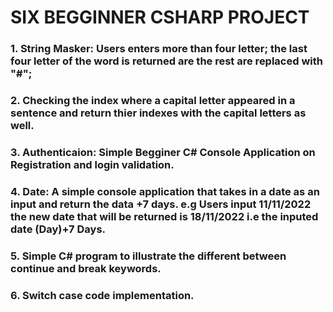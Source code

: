 # SIX BEGGINNER CSHARP PROJECT
### 1. String Masker: Users enters more than four letter; the last four letter of the word is returned are the rest are replaced with "#";
### 2. Checking the index where a capital letter appeared in a sentence and return thier indexes with the capital letters as well.
### 3. Authenticaion: Simple Begginer C# Console Application on Registration and login validation.
### 4. Date: A simple console application that takes in a date as an input and return the data +7 days. e.g Users input 11/11/2022 the new date that will be returned is 18/11/2022 i.e the inputed date (Day)+7 Days.
### 5. Simple C# program to illustrate the different between continue and break keywords.
### 6. Switch case code implementation.


